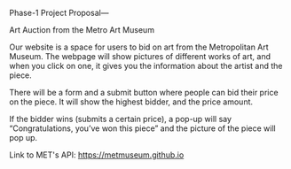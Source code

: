 Phase-1 Project Proposal—

Art Auction from the Metro Art Museum 

Our website is a space for users to bid on art from the Metropolitan Art Museum. The webpage will show pictures of different works of art, and when you click on one, it gives you the information about the artist and the piece. 

There will be a form and a submit button where people can bid their price on the piece. It will show the highest bidder, and the price amount.

If the bidder wins (submits a certain price), a pop-up will say “Congratulations, you’ve won this piece” and the picture of the piece will pop up. 

Link to MET's API: https://metmuseum.github.io
